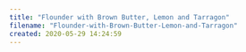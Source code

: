 ```yaml
---
title: "Flounder with Brown Butter, Lemon and Tarragon"
filename: "Flounder-with-Brown-Butter-Lemon-and-Tarragon"
created: 2020-05-29 14:24:59
---
```

